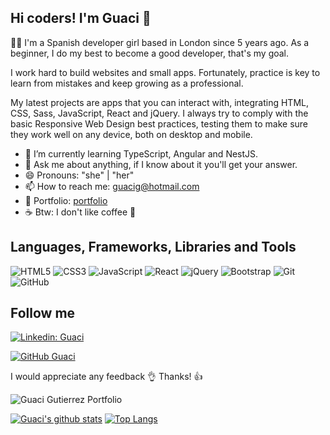 ## Hi coders! I'm Guaci 👋

👩‍💻 I'm a Spanish developer girl based in London since 5 years ago. As a beginner, I do my best to become a good developer, that's my goal.

I work hard to build websites and small apps. Fortunately, practice is key to learn from mistakes and keep growing as a professional.

My latest projects are apps that you can interact with, integrating HTML, CSS, Sass, JavaScript, React and jQuery. I always try to comply with the basic Responsive Web Design best practices, testing them to make sure they work well on any device, both on desktop and mobile.

- 🌱 I’m currently learning TypeScript, Angular and NestJS. 
- 💬 Ask me about anything, if I know about it you'll get your answer.
- 😄 Pronouns: "she" | "her"
- 📫 How to reach me: guacig@hotmail.com
- 📝 Portfolio: [portfolio](https://guacig.github.io/)
- ☕ Btw: I don't like coffee 🙈


## Languages, Frameworks, Libraries and Tools

![HTML5](https://img.shields.io/badge/-HTML5-black?style=flat-square&logo=html5&logoColor=E34F26)
![CSS3](https://img.shields.io/badge/-CSS3-black?style=flat-square&logo=css3&logoColor=1572B6)
![JavaScript](https://img.shields.io/badge/-JavaScript-black?style=flat-square&logo=javascript)
![React](https://img.shields.io/badge/-React-black?style=flat-square&logo=react)
![jQuery](https://img.shields.io/badge/-jQuery-black?style=flat-square&logo=jquery&logoColor=1572B6)
![Bootstrap](https://img.shields.io/badge/-Bootstrap-black?style=flat-square&logo=bootstrap&logoColor=751aff)
![Git](https://img.shields.io/badge/-Git-black?style=flat-square&logo=git)
![GitHub](https://img.shields.io/badge/-GitHub-181717?style=flat-square&logo=github)


## Follow me
[![Linkedin: Guaci](https://img.shields.io/badge/-GuaciGutierrez-blue?style=flat-square&logo=Linkedin&logoColor=white&link=https://www.linkedin.com/in/guacimaragutierrez/)](https://www.linkedin.com/in/guacimaragutierrez/)

[![GitHub Guaci](https://img.shields.io/github/followers/GuaciG?label=follow&style=social)](http://github.com/GuaciG)



I would appreciate any feedback 👌  Thanks! 👍


![Guaci Gutierrez Portfolio](https://res.cloudinary.com/drpcjt13x/image/upload/v1603218354/Proyectos/Personal%20Portfolio%20Webpage/Guaci_Gutierrez_Front-End_Developer_oo2orr.png "Guaci Gutierrez Portfolio")

[![Guaci's github stats](https://github-readme-stats.vercel.app/api?username=GuaciG&theme=radical&show_icons=true)](https://github.com/GuaciG/github-readme-stats)
[![Top Langs](https://github-readme-stats.vercel.app/api/top-langs/?username=GuaciG&layout=compact)](https://github.com/GuaciG/github-readme-stats)

<!--
**GuaciG/GuaciG** is a ✨ _special_ ✨ repository because its `README.md` (this file) appears on your GitHub profile.

Here are some ideas to get you started:

- 🔭 I’m currently working on ...
- 🌱 I’m currently learning ...
- 👯 I’m looking to collaborate on ...
- 🤔 I’m looking for help with ...
- 💬 Ask me about ...
- 📫 How to reach me: ...
- 😄 Pronouns: "she" | "her"
- ⚡ Fun fact: ...
-->
